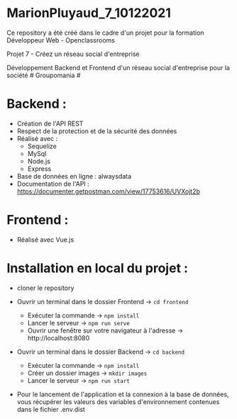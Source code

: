 # MarionPluyaud_7_10122021

Ce repository a été créé dans le cadre d'un projet pour la formation Développeur Web - Openclassrooms

Projet 7 - Créez un réseau social d'entreprise

Développement Backend et Frontend d'un réseau social d'entreprise pour la société # Groupomania #

# Backend :
- Création de l'API REST
- Respect de la protection et de la sécurité des données
- Réalisé avec : 
    - Sequelize
    - MySql
    - Node.js
    - Express
- Base de données en ligne : alwaysdata
- Documentation de l'API : https://documenter.getpostman.com/view/17753616/UVXojt2b

# Frontend :
- Réalisé avec Vue.js

# Installation en local du projet : 
- cloner le repository

- Ouvrir un terminal dans le dossier Frontend -> `cd frontend`
    - Exécuter la commande -> `npm install`
    - Lancer le serveur -> `npm run serve`
    - Ouvrir une fenêtre sur votre navigateur à l'adresse -> http://localhost:8080
    
- Ouvrir un terminal dans le dossier Backend -> `cd backend`
    - Exécuter la commande -> `npm install`
    - Créer un dossier images -> `mkdir images`
    - Lancer le serveur -> `npm run start`

- Pour le lancement de l'application et la connexion à la base de données, vous récupérer les valeurs des variables d'environnement contenues dans le fichier .env.dist

